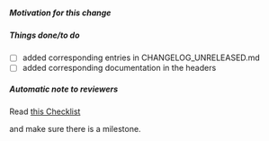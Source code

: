 ##### Motivation for this change

<!-- please explain your reason for doing this change -->

##### Things done/to do

<!-- please fill in the following checklist -->
- [ ] added corresponding entries in CHANGELOG_UNRELEASED.md
- [ ] added corresponding documentation in the headers

<!-- if items above are irrelevant, explain what you did here -->

<!-- please fill in the following checklist -->
<!-- leave this note as a reminder to reviewers -->
##### Automatic note to reviewers

Read [this
Checklist](https://github.com/math-comp/math-comp/wiki/Checklist-for-following,-reviewing-and-playing-with-a-PR#checklist-for-reviewing-a-pr)

and make sure there is a milestone.
